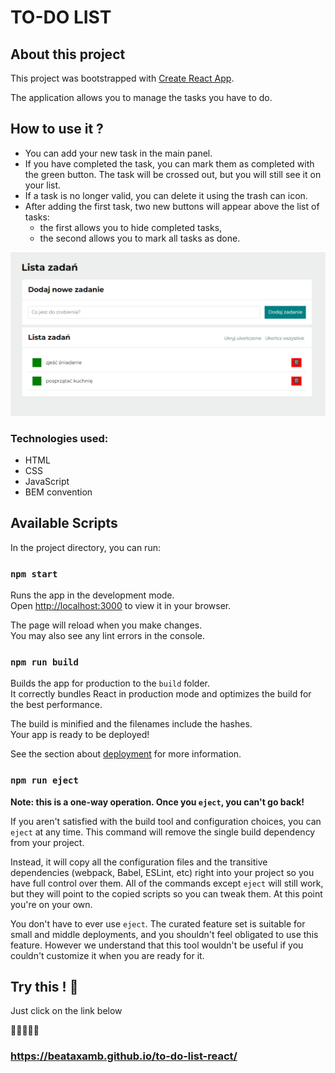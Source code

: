 # **TO-DO LIST**

## **About this project**

This project was bootstrapped with [Create React App](https://github.com/facebook/create-react-app).

The application allows you to manage the tasks you have to do.

## **How to use it ?** 

- You can add your new task in the main panel.
- If you have completed the task, you can mark them as completed with the green button. The task will be crossed out, but you will still see it on your list.
- If a task is no longer valid, you can delete it using the trash can icon.
- After adding the first task, two new buttons will appear above the list of tasks: 
  - the first allows you to hide completed tasks,
  - the second allows you to mark all tasks as done.

  
![lista-zadan](https://raw.githubusercontent.com/beataxamb/to-do-list-react/gh-pages/to-do-list-gif.gif)

### **Technologies used:**

- HTML
- CSS
- JavaScript
- BEM convention

## **Available Scripts**

In the project directory, you can run:

### `npm start`

Runs the app in the development mode.\
Open [http://localhost:3000](http://localhost:3000) to view it in your browser.

The page will reload when you make changes.\
You may also see any lint errors in the console.


### `npm run build`

Builds the app for production to the `build` folder.\
It correctly bundles React in production mode and optimizes the build for the best performance.

The build is minified and the filenames include the hashes.\
Your app is ready to be deployed!

See the section about [deployment](https://facebook.github.io/create-react-app/docs/deployment) for more information.

### `npm run eject`

**Note: this is a one-way operation. Once you `eject`, you can't go back!**

If you aren't satisfied with the build tool and configuration choices, you can `eject` at any time. This command will remove the single build dependency from your project.

Instead, it will copy all the configuration files and the transitive dependencies (webpack, Babel, ESLint, etc) right into your project so you have full control over them. All of the commands except `eject` will still work, but they will point to the copied scripts so you can tweak them. At this point you're on your own.

You don't have to ever use `eject`. The curated feature set is suitable for small and middle deployments, and you shouldn't feel obligated to use this feature. However we understand that this tool wouldn't be useful if you couldn't customize it when you are ready for it.

## **Try this !** 🙂

Just click on the link below


🔰🔰🔰🔰🔰


### https://beataxamb.github.io/to-do-list-react/ ###